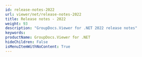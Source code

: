 ```yaml
---
id: release-notes-2022
url: viewer/net/release-notes-2022
title: Release notes - 2022
weight: 93
description: "GroupDocs.Viewer for .NET 2022 release notes"
keywords: 
productName: GroupDocs.Viewer for .NET
hideChildren: False
isMenuItemWithNoContent: True
---
```

